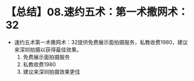 # 【总结】08.速约五术：第一术撒网术：32

-   速约五术第一术撒网术：32提供免费展示面拍摄服务，私教收费1980，建议来深圳拍摄以获得最佳效果。
    1.  免费展示面拍摄服务
    2.  私教收费1980
    3.  建议来深圳拍摄效果更佳